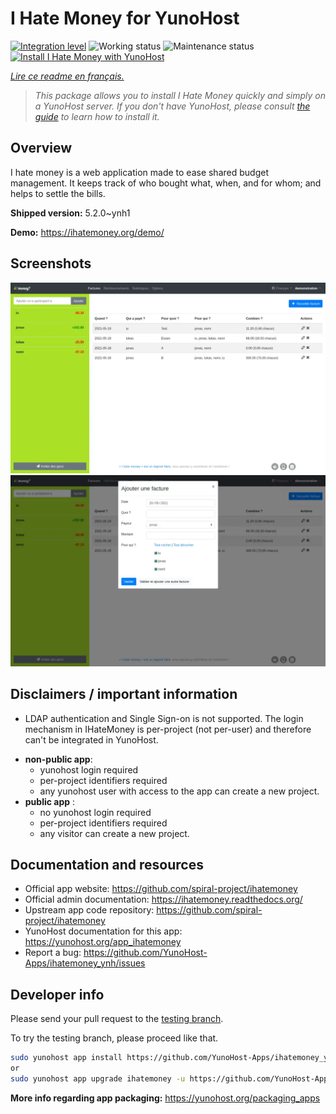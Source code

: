 <!--
N.B.: This README was automatically generated by https://github.com/YunoHost/apps/tree/master/tools/README-generator
It shall NOT be edited by hand.
-->

# I Hate Money for YunoHost

[![Integration level](https://dash.yunohost.org/integration/ihatemoney.svg)](https://dash.yunohost.org/appci/app/ihatemoney) ![Working status](https://ci-apps.yunohost.org/ci/badges/ihatemoney.status.svg) ![Maintenance status](https://ci-apps.yunohost.org/ci/badges/ihatemoney.maintain.svg)  
[![Install I Hate Money with YunoHost](https://install-app.yunohost.org/install-with-yunohost.svg)](https://install-app.yunohost.org/?app=ihatemoney)

*[Lire ce readme en français.](./README_fr.md)*

> *This package allows you to install I Hate Money quickly and simply on a YunoHost server.
If you don't have YunoHost, please consult [the guide](https://yunohost.org/#/install) to learn how to install it.*

## Overview

I hate money is a web application made to ease shared budget management. It keeps track of who bought what, when, and for whom; and helps to settle the bills.


**Shipped version:** 5.2.0~ynh1

**Demo:** https://ihatemoney.org/demo/

## Screenshots

![Screenshot of I Hate Money](./doc/screenshots/screenshot_1_global.webp)
![Screenshot of I Hate Money](./doc/screenshots/screenshot_2_new_operation.webp)

## Disclaimers / important information

* LDAP authentication and Single Sign-on is not supported. The login mechanism in IHateMoney is per-project (not per-user) and therefore can't be integrated in YunoHost.

- **non-public app**:
  - yunohost login required
  - per-project identifiers required
  - any yunohost user with access to the app can create a new project.
- **public app** :
  - no yunohost login required
  - per-project identifiers required
  - any visitor can create a new project.

## Documentation and resources

* Official app website: <https://github.com/spiral-project/ihatemoney>
* Official admin documentation: <https://ihatemoney.readthedocs.org/>
* Upstream app code repository: <https://github.com/spiral-project/ihatemoney>
* YunoHost documentation for this app: <https://yunohost.org/app_ihatemoney>
* Report a bug: <https://github.com/YunoHost-Apps/ihatemoney_ynh/issues>

## Developer info

Please send your pull request to the [testing branch](https://github.com/YunoHost-Apps/ihatemoney_ynh/tree/testing).

To try the testing branch, please proceed like that.

``` bash
sudo yunohost app install https://github.com/YunoHost-Apps/ihatemoney_ynh/tree/testing --debug
or
sudo yunohost app upgrade ihatemoney -u https://github.com/YunoHost-Apps/ihatemoney_ynh/tree/testing --debug
```

**More info regarding app packaging:** <https://yunohost.org/packaging_apps>

